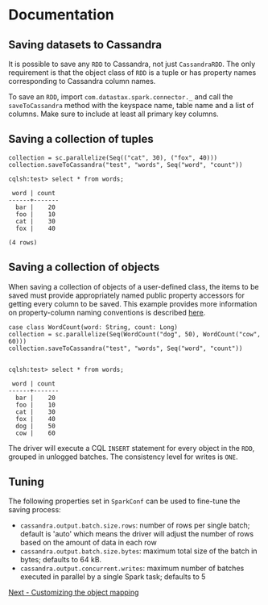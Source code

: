 # Documentation
## Saving datasets to Cassandra

It is possible to save any `RDD` to Cassandra, not just `CassandraRDD`. 
The only requirement is that the object class of `RDD` is a tuple or has property names 
corresponding to Cassandra column names. 

To save an `RDD`, import `com.datastax.spark.connector._` and call the `saveToCassandra` method with the
keyspace name, table name and a list of columns. Make sure to include at least all primary key columns.
 
## Saving a collection of tuples

    collection = sc.parallelize(Seq(("cat", 30), ("fox", 40)))
    collection.saveToCassandra("test", "words", Seq("word", "count"))
    
    cqlsh:test> select * from words;

     word | count
    ------+-------
      bar |    20
      foo |    10
      cat |    30
      fox |    40

    (4 rows)
   
## Saving a collection of objects
When saving a collection of objects of a user-defined class, the items to be saved
must provide appropriately named public property accessors for getting every column
to be saved. This example provides more information on property-column naming conventions is described [here](mapper.md).

    case class WordCount(word: String, count: Long)
    collection = sc.parallelize(Seq(WordCount("dog", 50), WordCount("cow", 60)))    
    collection.saveToCassandra("test", "words", Seq("word", "count"))


    cqlsh:test> select * from words;

     word | count
    ------+-------
      bar |    20
      foo |    10
      cat |    30
      fox |    40
      dog |    50
      cow |    60
      
The driver will execute a CQL `INSERT` statement for every object in the `RDD`, 
grouped in unlogged batches. The consistency level for writes is `ONE`. 

## Tuning
The following properties set in `SparkConf` can be used to fine-tune the saving process:

  - `cassandra.output.batch.size.rows`: number of rows per single batch; default is 'auto' which means the driver 
     will adjust the number of rows based on the amount of data in each row  
  - `cassandra.output.batch.size.bytes`: maximum total size of the batch in bytes; defaults to 64 kB.
  - `cassandra.output.concurrent.writes`: maximum number of batches executed in parallel by a single Spark task; defaults to 5

[Next - Customizing the object mapping](6_advanced_mapper.md)
